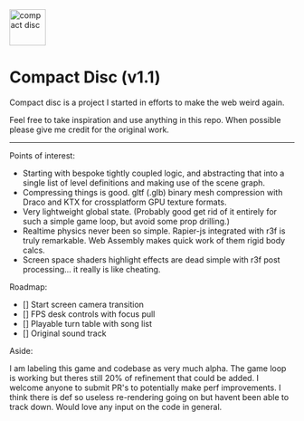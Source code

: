 <img src="https://upload.wikimedia.org/wikipedia/commons/e/e8/CD_autolev_crop_new.jpg" style="width:64px; height:64px" alt="compact disc"/>

# Compact Disc (v1.1)

Compact disc is a project I started in efforts to make the web weird again.

Feel free to take inspiration and use anything in this repo. When possible please give me credit for the original work.

---

Points of interest:

- Starting with bespoke tightly coupled logic, and abstracting that into a single list of level definitions and making use of the scene graph.
- Compressing things is good. gltf (.glb) binary mesh compression with Draco and KTX for crossplatform GPU texture formats.
- Very lightweight global state. (Probably good get rid of it entirely for such a simple game loop, but avoid some prop drilling.) 
- Realtime physics never been so simple. Rapier-js integrated with r3f is truly remarkable. Web Assembly makes quick work of them rigid body calcs.
- Screen space shaders highlight effects are dead simple with r3f post processing... it really is like cheating.

Roadmap:

- [] Start screen camera transition
- [] FPS desk controls with focus pull
- [] Playable turn table with song list
- [] Original sound track

Aside:

I am labeling this game and codebase as very much alpha. The game loop is working but theres still 20% of refinement that could be added. I welcome anyone to submit PR's to potentially make perf improvements. I think there is def so useless re-rendering going on but havent been able to track down. Would love any input on the code in general.
